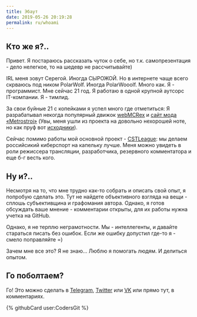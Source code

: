 ```yaml
---
title: Эбаут
date: 2019-05-26 20:19:28
permalink: ru/whoami
---
```

## Кто же я?..

Привет. Я постараюсь рассказать чуток о себе, но т.к. самопрезентация - дело нелегкое, то на шедевр не рассчитывайте)

IRL меня зовут Серегой. Иногда СЫРОЖОЙ. Но в интернете чаще всего скрваюсь под ником PolarWolf. Иногда PolarWooolf. Много как. Я - программист. Мне сейчас 21 год. Я работаю в одной крупной аутсорс IT-компании. Я - тимлид.

За свои буйные 21 с копейками я успел много где отметиться: Я разрабатывал некогда популярный движок [webMCRex](http://webmcrex.com) и [сайт мода &laquo;Metrostroi&raquo;](https://metrostroi.net) (Увы, меня ушли из проекта на довольно нехорошей ноте, но как пруф вот [исходники](https://github.com/CodersGit/Metrostroi_net)).

Сейчас помимо работы мой основной проект - [CSTLeague](http://cstleague.org): мы делаем российсикий киберспорт на капельку лучше. Меня можно увидеть в роли режиссера трансляции, разработчика, резервного комментатора и еще б-г весть кого.

## Ну и?..

Несмотря на то, что мне трудно как-то собрать и описать свой опыт, я попробую сделать это. Тут не найдете объективного взгляда на вещи - сплошь субъективщина и графомания автора. Однако, я готов обсуждать ваше мнение - комментарии открыты, для их работы нужна учетка на GitHub.

Однако, я не терплю неграмотности. Мы - интеллегенты, и давайте стараться писать без ошибок. Если же ошибку допустил где-то я - смело поправляйте =)

Зачем мне все это? Я не знаю... Люблю я помогать людям. И делиться опытом.

## Го поболтаем?

Го! Это можно сделать в [Telegram](http://t.me/polarwooolf), [Twitter](http://twitter.com/polarwooolf) или [VK](http://vk.com/polarwooolf) или прямо тут, в комментариях.

{% githubCard user:CodersGit %}
